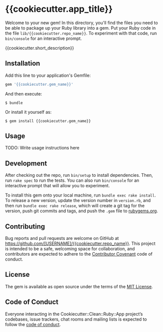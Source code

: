 # {{cookiecutter.app_title}}

Welcome to your new gem! In this directory, you'll find the files you need to be able to package up your Ruby library into a gem. Put your Ruby code in the file `lib/{{cookiecutter.repo_name}}`. To experiment with that code, run `bin/console` for an interactive prompt.

{{cookiecutter.short_description}}

## Installation

Add this line to your application's Gemfile:

```ruby
gem '{{cookiecutter.gem_name}}'
```

And then execute:

    $ bundle

Or install it yourself as:

    $ gem install {{cookiecutter.gem_name}}

## Usage

TODO: Write usage instructions here

## Development

After checking out the repo, run `bin/setup` to install dependencies. Then, run `rake spec` to run the tests. You can also run `bin/console` for an interactive prompt that will allow you to experiment.

To install this gem onto your local machine, run `bundle exec rake install`. To release a new version, update the version number in `version.rb`, and then run `bundle exec rake release`, which will create a git tag for the version, push git commits and tags, and push the `.gem` file to [rubygems.org](https://rubygems.org).

## Contributing

Bug reports and pull requests are welcome on GitHub at https://github.com/[USERNAME]/{{cookiecutter.repo_name}}. This project is intended to be a safe, welcoming space for collaboration, and contributors are expected to adhere to the [Contributor Covenant](http://contributor-covenant.org) code of conduct.

## License

The gem is available as open source under the terms of the [MIT License](https://opensource.org/licenses/MIT).

## Code of Conduct

Everyone interacting in the Cookiecutter::Clean::Ruby::App project’s codebases, issue trackers, chat rooms and mailing lists is expected to follow the [code of conduct](https://github.com/[USERNAME]/{{cookiecutter.repo_name}}/blob/master/CODE_OF_CONDUCT.md).
